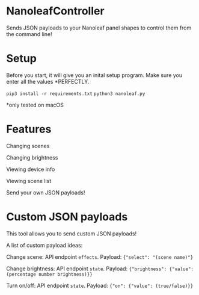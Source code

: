 # NanoleafController

Sends JSON payloads to your Nanoleaf panel shapes to control them from the command line!

# Setup

Before you start, it will give you an inital setup program. Make sure you enter all the values *PERFECTLY.

`pip3 install -r requirements.txt`
`python3 nanoleaf.py`

*only tested on macOS

# Features

Changing scenes

Changing brightness

Viewing device info

Viewing scene list

Send your own JSON payloads!

# Custom JSON payloads

This tool allows you to send custom JSON payloads!

A list of custom payload ideas:

Change scene: API endpoint `effects`. Payload: `{"select": "(scene name)"}`

Change brightness: API endpoint `state`. Payload: `{"brightness": {"value": (percentage number brightness)}}`

Turn on/off: API endpoint `state`. Payload: `{"on": {"value": (true/false)}}`

